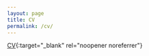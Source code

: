 ```yaml
---
layout: page
title: CV
permalink: /cv/
---
```


[CV](https://furkandikmen.com/assets/CV/CV_DIKMEN.pdf){:target="_blank" rel="noopener noreferrer"}

